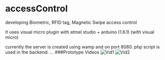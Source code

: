 # accessControl
developing Biometric, RFID tag, Magnetic Swipe access control

It uses visual micro plugin with atmel studio + arduino (1.6.1) (with visual micro)

currently the server is created using wamp and on port 8080.
php script is used in the backend.
...
###Prototype Videos
![Vid1](https://www.youtube.com/watch?v=cUeR4WV6N3Y)
![Vid2](https://www.youtube.com/watch?v=yT9sfJU_AW4)
